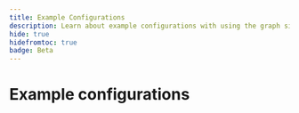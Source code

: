 ```yaml
---
title: Example Configurations 
description: Learn about example configurations with using the graph simulation tool.
hide: true
hidefromtoc: true
badge: Beta
---
```

# Example configurations
